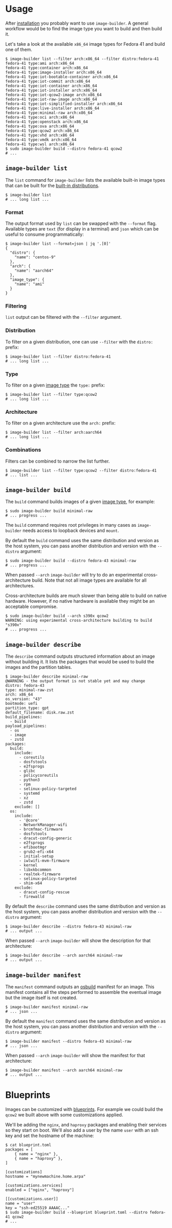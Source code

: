 # Usage

After [installation](./00-installation.md) you probably want to use `image-builder`. A general workflow would be to find the image type you want to build and then build it.

Let's take a look at the available `x86_64` image types for Fedora 41 and build one of them.

```console
$ image-builder list --filter arch:x86_64 --filter distro:fedora-41
fedora-41 type:ami arch:x86_64
fedora-41 type:container arch:x86_64
fedora-41 type:image-installer arch:x86_64
fedora-41 type:iot-bootable-container arch:x86_64
fedora-41 type:iot-commit arch:x86_64
fedora-41 type:iot-container arch:x86_64
fedora-41 type:iot-installer arch:x86_64
fedora-41 type:iot-qcow2-image arch:x86_64
fedora-41 type:iot-raw-image arch:x86_64
fedora-41 type:iot-simplified-installer arch:x86_64
fedora-41 type:live-installer arch:x86_64
fedora-41 type:minimal-raw arch:x86_64
fedora-41 type:oci arch:x86_64
fedora-41 type:openstack arch:x86_64
fedora-41 type:ova arch:x86_64
fedora-41 type:qcow2 arch:x86_64
fedora-41 type:vhd arch:x86_64
fedora-41 type:vmdk arch:x86_64
fedora-41 type:wsl arch:x86_64
$ sudo image-builder build --distro fedora-41 qcow2
# ...
```

## `image-builder list`

The `list` command for `image-builder` lists the available built-in image types that can be built for the [built-in distributions](./10-faq.md#built-in-distributions).

```console
$ image-builder list
# ... long list ...
```

### Format

The output format used by `list` can be swapped with the `--format` flag. Available types are `text` (for display in a terminal) and `json` which can be useful to consume programmatically:

```console
$ image-builder list --format=json | jq '.[0]'
{
  "distro": {
    "name": "centos-9"
  },
  "arch": {
    "name": "aarch64"
  },
  "image_type": {
    "name": "ami"
  }
}
```

### Filtering

`list` output can be filtered with the `--filter` argument.

### Distribution

To filter on a given distribution, one can use `--filter` with the `distro:` prefix:

```console
$ image-builder list --filter distro:fedora-41
# ... long list ...
```

### Type

To filter on a given [image type](./10-faq.md#image-types) the `type:` prefix:

```console
$ image-builder list --filter type:qcow2
# ... long list ...
```
### Architecture

To filter on a given architecture use the `arch:` prefix:

```console
$ image-builder list --filter arch:aarch64
# ... long list ...
```

### Combinations

Filters can be combined to narrow the list further.

```console
$ image-builder list --filter type:qcow2 --filter distro:fedora-41
# ... list ...
```

## `image-builder build`

The `build` command builds images of a given [image type](./10-faq.md#image-types), for example:

```console
$ sudo image-builder build minimal-raw
# ... progress ...
```

The `build` command requires root privileges in many cases as `image-builder` needs access to loopback devices and `mount`.

By default the `build` command uses the same distribution and version as the host system, you can pass another distribution and version with the `--distro` argument:

```console
$ sudo image-builder build --distro fedora-43 minimal-raw
# ... progress ...
```

When passed `--arch` `image-builder` will try to do an experimental cross-architecture build. Note that not all image types are available for all architectures.

Cross-architecture builds are much slower than being able to build on native hardware. However, if no native hardware is available they might be an acceptable compromise.

```console
$ sudo image-builder build --arch s390x qcow2
WARNING: using experimental cross-architecture building to build "s390x"
# ... progress ...
```

## `image-builder describe`

The `describe` command outputs structured information about an image without building it. It lists the packages that would be used to build the images and the partition tables.

```console
$ image-builder describe minimal-raw
@WARNING - the output format is not stable yet and may change
distro: fedora-43
type: minimal-raw-zst
arch: x86_64
os_version: "43"
bootmode: uefi
partition_type: gpt
default_filename: disk.raw.zst
build_pipelines:
  - build
payload_pipelines:
  - os
  - image
  - zstd
packages:
  build:
    include:
      - coreutils
      - dosfstools
      - e2fsprogs
      - glibc
      - policycoreutils
      - python3
      - rpm
      - selinux-policy-targeted
      - systemd
      - xz
      - zstd
    exclude: []
  os:
    include:
      - '@core'
      - NetworkManager-wifi
      - brcmfmac-firmware
      - dosfstools
      - dracut-config-generic
      - e2fsprogs
      - efibootmgr
      - grub2-efi-x64
      - initial-setup
      - iwlwifi-mvm-firmware
      - kernel
      - libxkbcommon
      - realtek-firmware
      - selinux-policy-targeted
      - shim-x64
    exclude:
      - dracut-config-rescue
      - firewalld
```

By default the `describe` command uses the same distribution and version as the host system, you can pass another distribution and version with the `--distro` argument:

```console
$ image-builder describe --distro fedora-43 minimal-raw
# ... output ...
```

When passed `--arch` `image-builder` will show the description for that architecture:

```console
$ image-builder describe --arch aarch64 minimal-raw
# ... output ...
```

## `image-builder manifest`

The `manifest` command outputs an [osbuild](https://github.com/osbuild/osbuild) manifest for an image. This manifest contains all the steps performed to assemble the eventual image but the image itself is not created.

```console
$ image-builder manifest minimal-raw
# ... json ...
```

By default the `manifest` command uses the same distribution and version as the host system, you can pass another distribution and version with the `--distro` argument:

```console
$ image-builder manifest --distro fedora-43 minimal-raw
# ... json ...
```

When passed `--arch` `image-builder` will show the manifest for that architecture:

```console
$ image-builder manifest --arch aarch64 minimal-raw
# ... output ...
```

# Blueprints

Images can be customized with [blueprints](https://osbuild.org/docs/user-guide/blueprint-reference). For example we could build the `qcow2` we built above with some customizations applied.

We'll be adding the `nginx`, and `haproxy` packages and enabling their services so they start on boot. We'll also add a user by the name `user` with an ssh key and set the hostname of the machine:

```console
$ cat blueprint.toml
packages = [
    { name = "nginx" },
    { name = "haproxy" },
]

[customizations]
hostname = "mynewmachine.home.arpa"

[customizations.services]
enabled = ["nginx", "haproxy"]

[[customizations.user]]
name = "user"
key = "ssh-ed25519 AAAAC..."
$ sudo image-builder build --blueprint blueprint.toml --distro fedora-41 qcow2
# ...
```
